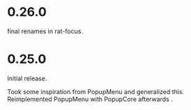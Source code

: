 # 0.26.0

final renames in rat-focus.

# 0.25.0

Initial release.

Took some inspiration from PopupMenu and generalized this.
Reimplemented PopupMenu with PopupCore afterwards . 
